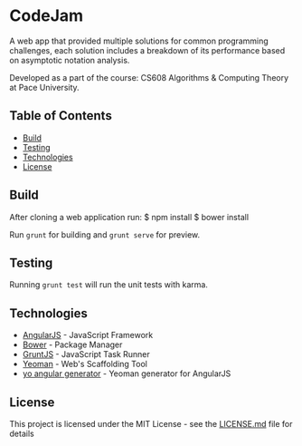 # CodeJam

A web app that provided multiple solutions for common programming challenges, each solution includes a breakdown of its performance based on asymptotic notation analysis.

Developed as a part of the course: CS608 Algorithms & Computing Theory at Pace University.

## Table of Contents

- [Build](#build)
- [Testing](#testing)
- [Technologies](#technologies)
- [License](#license)

## Build

After cloning a web application run:
$ npm install
$ bower install

Run `grunt` for building and `grunt serve` for preview.


## Testing

Running `grunt test` will run the unit tests with karma.

## Technologies

* [AngularJS](https://angularjs.org/) - JavaScript Framework
* [Bower](https://bower.io//) - Package Manager 
* [GruntJS](https://gruntjs.com/) - JavaScript Task Runner
* [Yeoman](https://yeoman.io/) - Web's Scaffolding Tool
* [yo angular generator](https://github.com/yeoman/generator-angular) - Yeoman generator for AngularJS

## License

This project is licensed under the MIT License - see the [LICENSE.md](LICENSE.md) file for details
